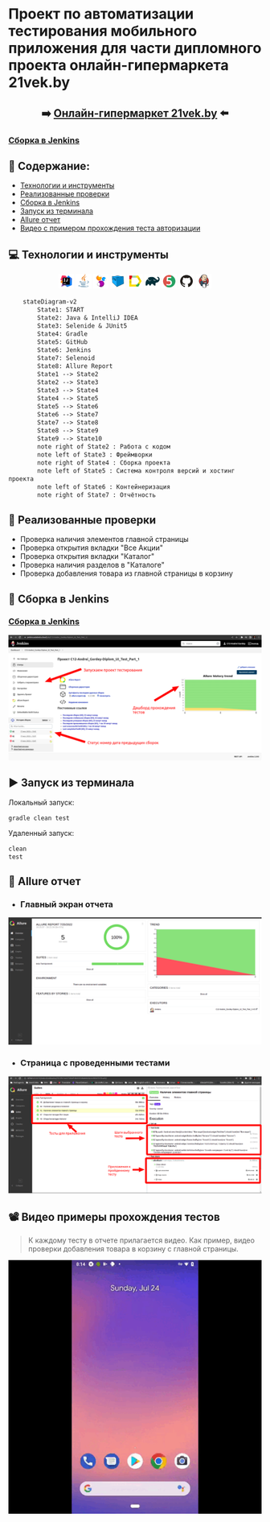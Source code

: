 # Проект по автоматизации тестирования мобильного приложения для части дипломного проекта онлайн-гипермаркета 21vek.by 
## <p align="center"> :arrow_right: <a target="_blank" href="https://www.21vek.by/">Онлайн-гипермаркет 21vek.by</a> :arrow_left: </p>
### <a target="_blank" href="https://jenkins.autotests.cloud/job/C12-Andrei_Gordey-Diplom_UI_Test_Part_3/">Сборка в Jenkins</a>

## :floppy_disk: Содержание:

- <a href="#computer-технологии-и-инструменты">Технологии и инструменты</a>
- <a href="#notebook_with_decorative_cover-реализованные-проверки">Реализованные проверки</a>
- <a href="#electric_plug-сборка-в-Jenkins">Сборка в Jenkins</a>
- <a href="#arrow_forward-запуск-из-терминала">Запуск из терминала</a>
- <a href="#open_book-allure-отчет">Allure отчет</a>
- <a href="#film_projector-видео-примеры-прохождения-тестов">Видео с примером прохождения теста авторизации</a>

## :computer: Технологии и инструменты
<p align="center">
<img width="6%" title="IntelliJ IDEA" src="images/logo/Intelij_IDEA.svg">
<img width="6%" title="Java" src="images/logo/Java.svg">
<img width="6%" title="Selenide" src="images/logo/Selenide.svg">
<img width="6%" title="Selenoid" src="images/logo/Selenoid.svg">
<img width="6%" title="Allure Report" src="images/logo/Allure_Report.svg">
<img width="6%" title="Gradle" src="images/logo/Gradle.svg">
<img width="6%" title="JUnit5" src="images/logo/JUnit5.svg">
<img width="6%" title="GitHub" src="images/logo/GitHub.svg">
<img width="6%" title="Jenkins" src="images/logo/Jenkins.svg">

[//]: # (<img width="6%" title="Telegram" src="images/logo/Telegram.svg">)
</p>

```mermaid        
    stateDiagram-v2
        State1: START
        State2: Java & IntelliJ IDEA
        State3: Selenide & JUnit5
        State4: Gradle
        State5: GitHub
        State6: Jenkins
        State7: Selenoid
        State8: Allure Report
        State1 --> State2
        State2 --> State3
        State3 --> State4
        State4 --> State5
        State5 --> State6
        State6 --> State7
        State7 --> State8
        State8 --> State9
        State9 --> State10
        note right of State2 : Работа с кодом
        note left of State3 : Фреймворки
        note right of State4 : Сборка проекта
        note left of State5 : Система контроля версий и хостинг проекта
        note left of State6 : Контейнеризация
        note right of State7 : Отчётность
```

## :notebook_with_decorative_cover: Реализованные проверки
- Проверка наличия элементов главной страницы
- Проверка открытия вкладки "Все Акции"
- Проверка открытия вкладки "Каталог"
- Проверка наличия разделов в "Каталоге"
- Проверка добавления товара из главной страницы в корзину


## :electric_plug: Сборка в Jenkins
### <a target="_blank" href="https://jenkins.autotests.cloud/job/C12-Andrei_Gordey-Diplom_UI_Test_Part_3/">Сборка в Jenkins</a>
<p align="center">
<img title="Jenkins Dashboard" src="images/screenshots/Jenkins.png">
</p>  

## :arrow_forward: Запуск из терминала
Локальный запуск:
```
gradle clean test
```

Удаленный запуск:
```
clean
test
```
## :open_book: Allure отчет
- ### Главный экран отчета
<p align="center">
<img title="Allure Overview Dashboard" src="images/screenshots/AllureMainPage.png">
</p>

- ### Страница с проведенными тестами
<p align="center">
<img title="Allure Test Page" src="images/screenshots/All testcases.png">
</p>


## :film_projector: Видео примеры прохождения тестов
> К каждому тесту в отчете прилагается видео. Как пример, видео проверки добавления товара в корзину с главной страницы.
<p align="center">
  <img title="Selenoid Video" src="images/gif/videoMobileTest.gif">
</p>